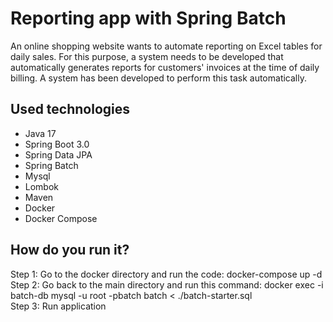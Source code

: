 # Reporting app with Spring Batch


An online shopping website wants to automate reporting on Excel tables for daily sales. For this purpose, a system needs to be developed that automatically generates reports for customers' invoices at the time of daily billing. A system has been developed to perform this task automatically.

## Used technologies

- Java 17
- Spring Boot 3.0
- Spring Data JPA
- Spring Batch
- Mysql 
- Lombok
- Maven
- Docker
- Docker Compose


## How do you run it?


Step 1: Go to the docker directory and run the code: docker-compose up -d <br />
Step 2: Go back to the main directory and run this command: docker exec -i batch-db mysql -u root -pbatch batch < ./batch-starter.sql <br />
Step 3: Run application
